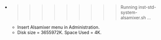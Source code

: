 * >>>>>>>>> Running inst-std-system-alsamixer.sh ...
  * Insert Alsamixer menu in Administration.
  * Disk size = 3655972K. Space Used = 4K.
